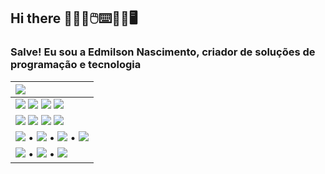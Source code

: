 ## Hi there 👨🏽‍💻🖱️⌨️💾💾🖥️

### Salve! Eu sou a Edmilson Nascimento, criador de soluções de programação e tecnologia <i class="fas fa-desktop"></i>

| <a href="https://instagram.com/edmilson_nascimento" target="_blank"><img src="https://img.shields.io/badge/SAP-0FAAFF?style=for-the-badge&logo=sap&logoColor=white" target="_blank"></a> |
| :--- |
| <img src="https://img.shields.io/badge/JavaScript-323330?style=for-the-badge&logo=javascript&logoColor=F7DF1E" target="_blank"> <img src="https://img.shields.io/badge/MySQL-005C84?style=for-the-badge&logo=mysql&logoColor=white" target="_blank"> <img src="https://img.shields.io/badge/PHP-777BB4?style=for-the-badge&logo=php&logoColor=white" target="_blank"> <img src="https://img.shields.io/badge/HTML5-E34F26?style=for-the-badge&logo=html5&logoColor=white" target="_blank"> 
| <img src="https://img.shields.io/badge/GIT-E44C30?style=for-the-badge&logo=git&logoColor=white" target="_blank"> <img src="https://img.shields.io/badge/GitHub-100000?style=for-the-badge&logo=github&logoColor=white" target="_blank"> <img src="https://img.shields.io/badge/GitLab-330F63?style=for-the-badge&logo=gitlab&logoColor=white" target="_blank">  <img src="https://img.shields.io/badge/Azure_DevOps-0078D7?style=for-the-badge&logo=azure-devops&logoColor=white" target="_blank"> | 
| <a href="https://instagram.com/edmilson_nascimento" target="_blank"><img src="https://img.shields.io/badge/-Instagram-%23E4405F?style=for-the-badge&logo=instagram&logoColor=white" target="_blank"></a> • <a href="https://facebook.com/nascimento.edmilson" target="_blank"><img src="https://img.shields.io/badge/Facebook-1877F2?style=for-the-badge&logo=facebook&logoColor=white" target="_blank"></a> • <a href="https://discord.gg/edmilson2706" target="_blank"><img src="https://img.shields.io/badge/Discord-7289DA?style=for-the-badge&logo=discord&logoColor=white" target="_blank"></a> • <a href = "mailto:nascimento@abapconsulting.com.br"><img src="https://img.shields.io/badge/-Gmail-%23333?style=for-the-badge&logo=gmail&logoColor=white" target="_blank"></a> |
| <a href="https://www.linkedin.com/in/nascimentoedmilson" target="_blank"><img src="https://img.shields.io/badge/-LinkedIn-%230077B5?style=for-the-badge&logo=linkedin&logoColor=white" target="_blank"></a> • <a href="https://www.linkedin.com/in/nascimentoedmilson" target="_blank"><img src="https://img.shields.io/badge/ChatGPT-74aa9c?style=for-the-badge&logo=openai&logoColor=white" target="_blank"></a> • <a href="https://www.linkedin.com/in/nascimentoedmilson" target="_blank"><img src="https://img.shields.io/badge/Telegram-2CA5E0?style=for-the-badge&logo=telegram&logoColor=white" target="_blank"></a> |